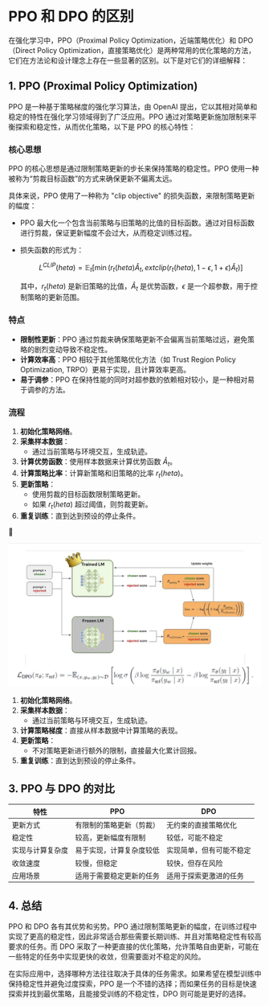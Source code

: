 
# PPO 和 DPO 的区别

在强化学习中，PPO（Proximal Policy Optimization，近端策略优化）和 DPO（Direct Policy Optimization，直接策略优化）是两种常用的优化策略的方法，它们在方法论和设计理念上存在一些显著的区别。以下是对它们的详细解释：

## 1. PPO (Proximal Policy Optimization)
PPO 是一种基于策略梯度的强化学习算法，由 OpenAI 提出，它以其相对简单和稳定的特性在强化学习领域得到了广泛应用。PPO 通过对策略更新施加限制来平衡探索和稳定性，从而优化策略，以下是 PPO 的核心特性：

### 核心思想
PPO 的核心思想是通过限制策略更新的步长来保持策略的稳定性。PPO 使用一种被称为“剪裁目标函数”的方式来确保更新不偏离太远。

具体来说，PPO 使用了一种称为 "clip objective" 的损失函数，来限制策略更新的幅度：

- PPO 最大化一个包含当前策略与旧策略的比值的目标函数。通过对目标函数进行剪裁，保证更新幅度不会过大，从而稳定训练过程。
- 损失函数的形式为：

  $$L^{CLIP}(	heta) = \mathbb{E}_t [\min(r_t(	heta) \hat{A}_t, 	ext{clip}(r_t(	heta), 1-\epsilon, 1+\epsilon) \hat{A}_t)]$$
  
  其中，$r_t(	heta)$ 是新旧策略的比值，$\hat{A}_t$ 是优势函数，$\epsilon$ 是一个超参数，用于控制策略的更新范围。

### 特点
- **限制性更新**：PPO 通过剪裁来确保策略更新不会偏离当前策略过远，避免策略的剧烈变动导致不稳定性。
- **计算效率高**：PPO 相较于其他策略优化方法（如 Trust Region Policy Optimization, TRPO）更易于实现，且计算效率更高。
- **易于调参**：PPO 在保持性能的同时对超参数的依赖相对较小，是一种相对易于调参的方法。

### 流程
1. **初始化策略网络**。
2. **采集样本数据**：
   - 通过当前策略与环境交互，生成轨迹。
3. **计算优势函数**：使用样本数据来计算优势函数 $\hat{A}_t$。
4. **计算策略比率**：计算新策略和旧策略的比率 $r_t(	heta)$。
5. **更新策略**：
   - 使用剪裁的目标函数限制策略更新。
   - 如果 $r_t(	heta)$ 超过阈值，则剪裁更新。
6. **重复训练**：直到达到预设的停止条件。



![DPO 流程图](https://github.com/ethan-charles/MLE-MLphd-Interview-PRE/blob/main/%E7%AE%80%E5%8E%86%E5%86%85%E5%AE%B9/DPO.png)
1. **初始化策略网络**。
2. **采集样本数据**：
   - 通过当前策略与环境交互，生成轨迹。
3. **计算策略梯度**：直接从样本数据中计算策略的表现。
4. **更新策略**：
   - 不对策略更新进行额外的限制，直接最大化累计回报。
5. **重复训练**：直到达到预设的停止条件。

## 3. PPO 与 DPO 的对比
| 特性                | PPO                          | DPO                          |
|---------------------|------------------------------|------------------------------|
| 更新方式            | 有限制的策略更新（剪裁）     | 无约束的直接策略优化         |
| 稳定性              | 较高，更新幅度有限制         | 较低，可能不稳定             |
| 实现与计算复杂度    | 易于实现，计算复杂度较低     | 实现简单，但有可能不稳定     |
| 收敛速度            | 较慢，但稳定                 | 较快，但存在风险             |
| 应用场景            | 适用于需要稳定更新的任务     | 适用于探索更激进的任务       |

## 4. 总结
PPO 和 DPO 各有其优势和劣势。PPO 通过限制策略更新的幅度，在训练过程中实现了更高的稳定性，因此非常适合那些需要长期训练、并且对策略稳定性有较高要求的任务。而 DPO 采取了一种更直接的优化策略，允许策略自由更新，可能在一些特定的任务中实现更快的收敛，但需要面对不稳定的风险。

在实际应用中，选择哪种方法往往取决于具体的任务需求。如果希望在模型训练中保持稳定性并避免过度探索，PPO 是一个不错的选择；而如果任务的目标是快速探索并找到最优策略，且能接受训练的不稳定性，DPO 则可能是更好的选择。

